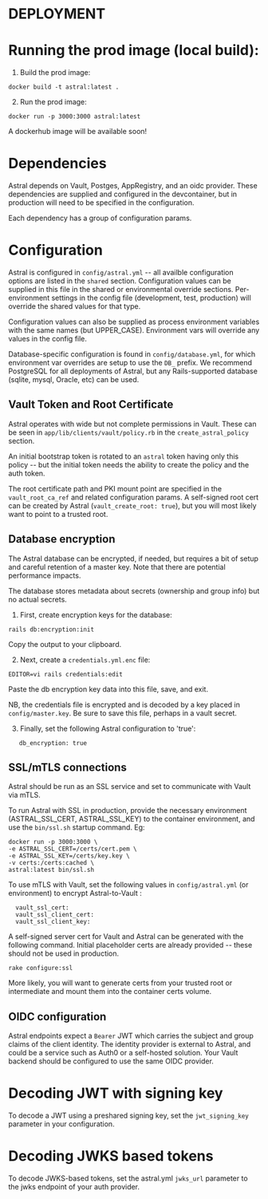# DEPLOYMENT

# Running the prod image (local build):
1) Build the prod image:
```
docker build -t astral:latest .
```
2) Run the prod image:
```
docker run -p 3000:3000 astral:latest
```

A dockerhub image will be available soon!

# Dependencies
Astral depends on Vault, Postges, AppRegistry, and an oidc
provider. These dependencies are supplied and configured in the
devcontainer, but in production will need to be specified in the
configuration.

Each dependency has a group of configuration params.

# Configuration
Astral is configured in `config/astral.yml` -- all availble
configuration options are listed in the `shared` section.
Configuration values can be supplied in this file in the shared or
environmental override sections. Per-environment settings in the
config file (development, test, production) will override the shared
values for that type.

Configuration values can also be supplied as process
environment variables with the same names (but
UPPER_CASE). Environment vars will override any values in the config
file.

Database-specific configuration is found in `config/database.yml`, for
which environment var overrides are setup to use the `DB_` prefix. We
recommend PostgreSQL for all deployments of Astral, but any
Rails-supported database (sqlite, mysql, Oracle, etc) can be used.

## Vault Token and Root Certificate
Astral operates with wide but not complete permissions in Vault. These
can be seen in `app/lib/clients/vault/policy.rb` in the
`create_astral_policy` section.

An initial bootstrap token is rotated to an `astral` token having only
this policy -- but the initial token needs the ability to create the
policy and the auth token.

The root certificate path and PKI mount point are specified in the
`vault_root_ca_ref` and related configuration params. A self-signed
root cert can be created by Astral (`vault_create_root: true`), but
you will most likely want to point to a trusted root.

## Database encryption
The Astral database can be encrypted, if needed, but requires a bit of setup
and careful retention of a master key. Note that there are potential performance impacts.

The database stores metadata about secrets (ownership and group info) but no actual secrets.

1. First, create encryption keys for the database:
```
rails db:encryption:init
```
Copy the output to your clipboard.

2. Next, create a `credentials.yml.enc` file:
```
EDITOR=vi rails credentials:edit
```
Paste the db encryption key data into this file, save, and exit.

NB, the credentials file is encrypted and is decoded by a key placed in
`config/master.key`. Be sure to save this file, perhaps in a vault secret.

3. Finally, set the following Astral configuration to 'true':
```
   db_encryption: true
```

## SSL/mTLS connections
Astral should be run as an SSL service and set to communicate with Vault via mTLS.

To run Astral with SSL in production, provide the necessary
environment (ASTRAL_SSL_CERT, ASTRAL_SSL_KEY) to the container
environment, and use the `bin/ssl.sh` startup command. Eg:
```
docker run -p 3000:3000 \
-e ASTRAL_SSL_CERT=/certs/cert.pem \
-e ASTRAL_SSL_KEY=/certs/key.key \
-v certs:/certs:cached \
astral:latest bin/ssl.sh
```

To use mTLS with Vault, set the following values in `config/astral.yml` (or environment) to 
encrypt Astral-to-Vault :
```
  vault_ssl_cert:
  vault_ssl_client_cert:
  vault_ssl_client_key:
```

A self-signed server cert for Vault and Astral can
be generated with the following command. Initial placeholder certs
are already provided -- these should not be used in production.
```
rake configure:ssl
```

More likely, you will want to generate certs from your trusted root or
intermediate and mount them into the container certs volume.


## OIDC configuration
Astral endpoints expect a `Bearer` JWT which carries the subject and
group claims of the client identity. The identity provider is external
to Astral, and could be a service such as Auth0 or a self-hosted
solution. Your Vault backend should be configured to use the same OIDC
provider.

# Decoding JWT with signing key
To decode a JWT using a preshared signing key, set the
`jwt_signing_key` parameter in your configuration.

# Decoding JWKS based tokens
To decode JWKS-based tokens, set the astral.yml `jwks_url` parameter to the 
jwks endpoint of your auth provider.
